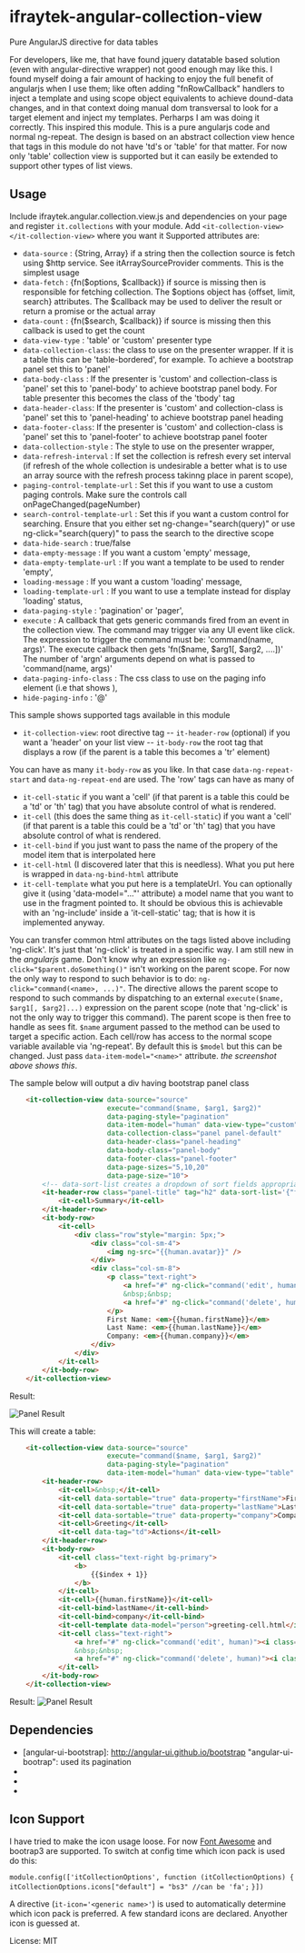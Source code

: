 ifraytek-angular-collection-view
================================

Pure AngularJS directive for data tables

For developers, like me, that have found jquery datatable based solution (even with angular-directive wrapper) not good enough may like this. I found myself doing a fair amount of hacking to enjoy the full benefit of angularjs when I use them; like often adding "fnRowCallback" handlers to inject a template and using scope object equivalents to achieve dound-data changes, and in that context doing manual dom transversal to look for a target element and inject my templates. Perharps I am was doing it correctly. This inspired this module. This is a pure angularjs code and normal ng-repeat. The design is based on an abstract collection view hence that tags in this module do not have 'td's or 'table' for that matter. For now only 'table' collection view is supported but it can easily be extended to support other types of list views.

Usage
---------------------------------------------------------------

Include ifraytek.angular.collection.view.js and dependencies on your page and register `it.collections` with your module.
Add `<it-collection-view></it-collection-view>` where you want it
Supported attributes are:

- `data-source` : {String, Array} if a string then the collection source is fetch using $http service. See itArraySourceProvider comments. This is the simplest usage
- `data-fetch` : {fn($options, $callback)} if source is missing then is responsible for fetching collection. The $options object has {offset, limit, search} attributes. The $callback may be used to deliver the result or return a promise or the actual array
- `data-count` : {fn($search, $callback)} if source is missing then this callback is used to get the count
- `data-view-type` : 'table' or 'custom' presenter type
- `data-collection-class`: the class to use on the presenter wrapper. If it is a table this can be 'table-bordered', for example. To achieve a bootstrap panel set this to 'panel'
- `data-body-class` : If the presenter is 'custom' and collection-class is 'panel' set this to 'panel-body' to achieve bootstrap panel body. For table presenter this becomes the class of the 'tbody' tag
- `data-header-class`: If the presenter is 'custom' and collection-class is 'panel' set this to 'panel-heading' to achieve bootstrap panel heading
- `data-footer-class`: If the presenter is 'custom' and collection-class is 'panel' set this to 'panel-footer' to achieve bootstrap panel footer
- `data-collection-style` : The style to use on the presenter wrapper,
- `data-refresh-interval` : If set the collection is refresh every set interval (if refresh of the whole collection is undesirable a better what is to use an array source with the refresh process takinng place in parent scope),
- `paging-control-template-url` : Set this if you want to use a custom paging controls. Make sure the controls call onPageChanged(pageNumber)
- `search-control-template-url` : Set this if you want a custom control for searching. Ensure that you either set ng-change="search(query)" or use ng-click="search(query)" to pass the search to the directive scope
- `data-hide-search` : true/false
- `data-empty-message` : If you want a custom 'empty' message,
- `data-empty-template-url` : If you want a template to be used to render 'empty',
- `loading-message` : If you want a custom 'loading' message,
- `loading-template-url` : If you want to use a template instead for display 'loading' status,
- `data-paging-style` : 'pagination' or 'pager',
- `execute` : A callback that gets generic commands fired from an event in the collection view. The command may trigger via any UI event like click. The expression to trigger the command must be: 'command(name, args)'. The execute callback then gets 'fn($name, $arg1[, $arg2, ....])' The number of 'argn' arguments depend on what is passed to 'command(name, args)'
- `data-paging-info-class` : The css class to use on the paging info element (i.e that shows ),
- `hide-paging-info` : '@'


This sample shows supported tags available in this module
- `it-collection-view`: root directive tag
-- `it-header-row` (optional) if you want a 'header' on your list view
-- `it-body-row` the root tag that displays a row (if the parent is a table this becomes a 'tr' element)

You can have as many `it-body-row` as you like. In that case `data-ng-repeat-start` and `data-ng-repeat-end` are used. The 'row' tags can have as many of
- `it-cell-static` if you want a 'cell' (if that parent is a table this could be a 'td' or 'th' tag) that you have absolute control of what is rendered.
- `it-cell` (this does the same thing as `it-cell-static`) if you want a 'cell' (if that parent is a table this could be a 'td' or 'th' tag) that you have absolute control of what is rendered.
- `it-cell-bind` if you just want to pass the name of the propery of the model item that is interpolated here
- `it-cell-html` (I discovered later that this is needless). What you put here is wrapped in `data-ng-bind-html` attribute
- `it-cell-template` what you put here is a templateUrl. You can optionally give it (using 'data-model="..."' attribute) a model name that you want to use in the fragment pointed to. It should be obvious this is achievable with an 'ng-include' inside a 'it-cell-static' tag; that is how it is implemented anyway.

You can transfer common html attributes on the tags listed above including 'ng-click'. It's just that 'ng-click' is treated in a specific way. I am still new in the *angularjs* game. Don't know why an expression like `ng-click="$parent.doSomething()"` isn't working on the parent scope. For now the only way to respond to such behavior is to do: `ng-click="command(<name>, ...)"`. The directive allows the parent scope to respond to such commands by dispatching to an external `execute($name, $arg1[, $arg2]...)` expression on the parent scope (note that 'ng-click' is not the only way to trigger this command). The parent scope is then free to handle as sees fit. `$name` argument passed to the method can be used to target a specific action. Each cell/row has access to the normal scope variable available via 'ng-repeat'. By default this is `$model` but this can be changed. Just pass `data-item-model="<name>"` attribute. _the screenshot above shows this_.


The sample below will output a div having bootstrap panel class
```html
    <it-collection-view data-source="source"
                        execute="command($name, $arg1, $arg2)"
                        data-paging-style="pagination"
                        data-item-model="human" data-view-type="custom"
                        data-collection-class="panel panel-default"
                        data-header-class="panel-heading"
                        data-body-class="panel-body"
                        data-footer-class="panel-footer"
                        data-page-sizes="5,10,20"
                        data-page-size="10">
        <!-- data-sort-list creates a dropdown of sort fields appropriate for a single-column list view -->
        <it-header-row class="panel-title" tag="h2" data-sort-list='{"firstName" : "First Name", "lastName" : "Last Name"}'>
            <it-cell>Summary</it-cell>
        </it-header-row>
        <it-body-row>
            <it-cell>
                <div class="row"style="margin: 5px;">
                    <div class="col-sm-4">
                        <img ng-src="{{human.avatar}}" />
                    </div>
                    <div class="col-sm-8">
                        <p class="text-right">
                            <a href="#" ng-click="command('edit', human)"><i class="fa fa-pencil"></i></a>
                            &nbsp;&nbsp;
                            <a href="#" ng-click="command('delete', human)"><i class="fa fa-trash-o"></i></a>
                        </p>
                        First Name: <em>{{human.firstName}}</em>
                        Last Name: <em>{{human.lastName}}</em>
                        Company: <em>{{human.company}}</em>
                    </div>
                </div>
            </it-cell>
        </it-body-row>
    </it-collection-view>
```
Result:

![Panel Result](test/panel.PNG "Panel presentation")

This will create a table:
```html
    <it-collection-view data-source="source"
                        execute="command($name, $arg1, $arg2)"
                        data-paging-style="pagination"
                        data-item-model="human" data-view-type="table" data-collection-class="table-bordered hot">
        <it-header-row>
            <it-cell>&nbsp;</it-cell>
            <it-cell data-sortable="true" data-property="firstName">First Name</it-cell>
            <it-cell data-sortable="true" data-property="lastName">Last Name</it-cell>
            <it-cell data-sortable="true" data-property="company">Company</it-cell>
            <it-cell>Greeting</it-cell>
            <it-cell data-tag="td">Actions</it-cell>
        </it-header-row>
        <it-body-row>
            <it-cell class="text-right bg-primary">
                <b>
                    {{$index + 1}}
                </b>
            </it-cell>
            <it-cell>{{human.firstName}}</it-cell>
            <it-cell-bind>lastName</it-cell-bind>
            <it-cell-bind>company</it-cell-bind>
            <it-cell-template data-model="person">greeting-cell.html</it-cell-template>
            <it-cell class="text-right">
                <a href="#" ng-click="command('edit', human)"><i class="fa fa-pencil"></i></a>
                &nbsp;&nbsp;
                <a href="#" ng-click="command('delete', human)"><i class="fa fa-trash-o"></i></a>
            </it-cell>
        </it-body-row>
    </it-collection-view>
```
Result:
![Panel Result](test/Capture.PNG "Panel presentation")

Dependencies
--------------------------------------------
* [angular-ui-bootstrap]: http://angular-ui.github.io/bootstrap "angular-ui-bootrap": used its pagination
* [angular]: https://docs.angularjs.org "angular"
* [bootstrap]: http://getbootstrap.com "bootstap"
* [jquery]: http://jquery.com, "jquery"


Icon Support
--------------------------------------------
I have tried to make the icon usage loose. For now [Font Awesome](http://fortawesome.github.io/Font-Awesome, "Font Awesome") and bootrap3 are supported. To switch at config time which icon pack is used do this:

`module.config(['itCollectionOptions', function (itCollectionOptions) {`
	`itCollectionOptions.icons["default"] = "bs3" //can be 'fa';`
`}])`

A directive (`it-icon='<generic name>'`)  is used to automatically determine which icon pack is preferred. A few standard icons are declared. Anyother icon is guessed at.

License: MIT

